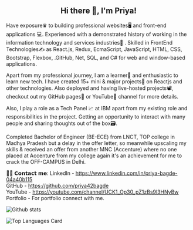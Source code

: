  <h2 align="center">Hi there 👋, I'm Priya!</h2>

Have exposure♛ to building professional websites🖥 and front-end applications 💻. Experienced with a demonstrated history of working in the information technology and services industries🏢 . Skilled in FrontEnd Technologies✍️ as React.js, Redux, EcmaScript, JavaScript, HTML, CSS, Bootstrap, Flexbox, .GitHub, Net, SQL, and C# for web and window-based applications.

Apart from my professional journey, I am a learner📝 and enthusiastic to learn new tech. I have created 15+ mini & major projects💼 on Reactjs and other technologies. Also deployed and having live-hosted projects📽, checkout out my GitHub pages📒 or YouTube📲 channel for more details.

Also, I play a role as a Tech Panel 📈 at IBM apart from my existing role and responsibilities in the project. Getting an opportunity to interact with many people and sharing thoughts out of the box🗃.

Completed Bachelor of Engineer (BE-ECE) from LNCT, TOP college in Madhya Pradesh but a delay in the offer letter, so meanwhile upscaling my skills & received an offer from another MNC (Accenture) where no one placed at Accenture from my college again it's an achievement for me to crack the OFF-CAMPUS in Delhi.




🙋‍♂️ 𝗖𝗼𝗻𝘁𝗮𝗰𝘁 𝗺𝗲:
LinkedIn - https://www.linkedin.com/in/priya-bagde-04a40b115 <br/>
GitHub - https://github.com/priya42bagde </br>
YouTube - https://youtube.com/channel/UCK1_Op30_pZ1zBs9l3HNyBw <br/>
Portfolio - For portfolio connect with me.  <br/>





![Github stats](https://github-readme-stats.vercel.app/api?username=priya42bagde&theme=highcontrast&show_icons=true&count_private=true)

![Top Languages Card](https://github-readme-stats.vercel.app/api/top-langs/?username=priya42bagde)





<!--
**priya42bagde/priya42bagde** is a ✨ _special_ ✨ repository because its `README.md` (this file) appears on your GitHub profile.

Here are some ideas to get you started:

- 🔭 I’m currently working on ...
- 🌱 I’m currently learning ...
- 👯 I’m looking to collaborate on ...
- 🤔 I’m looking for help with ...
- 💬 Ask me about ...
- 📫 How to reach me: ...
- 😄 Pronouns: ...
- ⚡ Fun fact: ...



[![
JavaScriptCodingInterviewQuestions](https://github-readme-stats.vercel.app/api/pin/?username=priya42bagde&repo=
JavaScriptCodingInterviewQuestions&show_owner=true)](https://github.com/priya42bagde/repo-name)
-->
